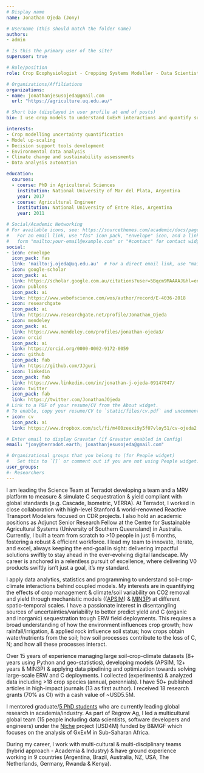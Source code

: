 ```yaml
---
# Display name
name: Jonathan Ojeda (Jony)

# Username (this should match the folder name)
authors:
- admin

# Is this the primary user of the site?
superuser: true

# Role/position
role: Crop Ecophysiologist - Cropping Systems Modeller - Data Scientist

# Organizations/Affiliations
organizations:
- name: jonathanjesusojeda@gmail.com
  url: "https://agriculture.uq.edu.au/"

# Short bio (displayed in user profile at end of posts)
bio: I use crop models to understand GxExM interactions and quantify sources of uncertainties in agricultural predictions.

interests:
- Crop modelling uncertainty quantification
- Model up-scaling
- Decision support tools development
- Environmental data analysis
- Climate change and sustainability assessments
- Data analysis automation

education:
  courses:
  - course: PhD in Agricultural Sciences
    institution: National University of Mar del Plata, Argentina
    year: 2017
  - course: Agricultural Engineer
    institution: National University of Entre Ríos, Argentina
    year: 2011

# Social/Academic Networking
# For available icons, see: https://sourcethemes.com/academic/docs/page-builder/#icons
#   For an email link, use "fas" icon pack, "envelope" icon, and a link in the
#   form "mailto:your-email@example.com" or "#contact" for contact widget.
social:
- icon: envelope
  icon_pack: fas
  link: 'mailto:j.ojeda@uq.edu.au'  # For a direct email link, use "mailto:test@example.org".
- icon: google-scholar
  icon_pack: ai
  link: https://scholar.google.com.au/citations?user=5Bqcm9MAAAAJ&hl=en
- icon: publons
  icon_pack: ai
  link: https://www.webofscience.com/wos/author/record/E-4036-2018
- icon: researchgate
  icon_pack: ai
  link: https://www.researchgate.net/profile/Jonathan_Ojeda
- icon: mendeley
  icon_pack: ai
  link: https://www.mendeley.com/profiles/jonathan-ojeda3/
- icon: orcid
  icon_pack: ai
  link: https://orcid.org/0000-0002-9172-0059
- icon: github
  icon_pack: fab
  link: https://github.com/JJguri
- icon: linkedin
  icon_pack: fab
  link: https://www.linkedin.com/in/jonathan-j-ojeda-09147047/
- icon: twitter
  icon_pack: fab
  link: https://twitter.com/JonathanJOjeda
# Link to a PDF of your resume/CV from the About widget.
# To enable, copy your resume/CV to `static/files/cv.pdf` and uncomment the lines below.
- icon: cv
  icon_pack: ai
  link: https://www.dropbox.com/scl/fi/m400zeexi9y5f07vloy51/cv-ojeda2.pdf?rlkey=299lcp105mt0cv0wiw1nw2qq1&dl=0

# Enter email to display Gravatar (if Gravatar enabled in Config)
email: "jony@terradot.earth; jonathanjesusojeda@gmail.com"

# Organizational groups that you belong to (for People widget)
#   Set this to `[]` or comment out if you are not using People widget.
user_groups:
#- Researchers
---
```


I am leading the Science Team at Terradot developing a team and a MRV platform to measure & simulate C 
sequestration & yield compliant with global standards (e.g. Cascade, Isometric, VERRA). At Terradot, I 
worked in close collaboration with high-level Stanford & world-renowned Reactive Transport Modelers 
focused on CDR projects. I also hold an academic positions as Adjunct Senior Research Fellow at the Centre 
for Sustainable Agricultural Systems (University of Southern Queensland) in Australia. Currently, 
I built a team from scratch to >10 people in just 6 months, 
fostering a robust & efficient workforce. I lead my team to innovate, iterate, and excel, always 
keeping the end-goal in sight: delivering impactful solutions swiftly to stay ahead in the ever-evolving 
digital landscape. My career is anchored in a relentless pursuit of excellence, where delivering V0 products 
swiftly isn’t just a goal, it’s my standard.

I apply data analytics, statistics and programming to understand soil-crop-climate interactions 
behind coupled models. My interests are in quantifying the effects of crop management & climate/soil 
variability on CO2 removal and yield through mechanistic models (([APSIM](https://www.apsim.info/)) 
& [MIN3P](https://www.min3p.com/)) at different spatio-temporal scales. 
I have a passionate interest in disentangling sources of uncertainties/variability to better predict 
yield and C (organic and inorganic) sequestration trough ERW field deployments. This requires a broad 
understanding of how the environment influences crop growth; how rainfall/irrigation, & applied rock 
influence soil status; how crops obtain water/nutrients from the soil; how soil processes contribute 
to the loss of C, N; and how all these processes interact.

Over 15 years of experience managing large soil-crop-climate datasets (8+ years using Python and 
geo-statistics), developing models (APSIM, 12+ years & MIN3P) & applying data pipelining and 
optimization towards solving large-scale ERW and C deployments. I collected (experiments) & 
analyzed data including >18 crop species (annual, perennials). I have 50+ published articles 
in high-impact journals (13 as first author). I received 18 research grants (70% as CI) with a cash value of ~USD5.5M.

I mentored graduate/[5 PhD students](/phd) who are currently leading global research in academia/industry. 
As part of Regrow Ag, I led a multicultural global team (15 people including data scientists, 
software developers and engineers) under the [Niche](https://www.regrow.ag/post/regrow-leads-5m-project-niche-to-optimize-crop-variety-placement-in-sub-saharan-africa)
project (USD4M) funded by B&MGF which focuses on the analysis of GxExM in Sub-Saharan Africa. 

During my career, I work with multi-cultural & multi-disciplinary teams (hybrid approach - 
Academia & Industry) & have ground experience working in 9 countries (Argentina, Brazil, 
Australia, NZ, USA, The Netherlands, Germany, Rwanda & Kenya).

